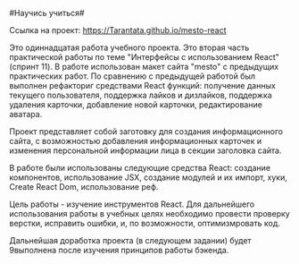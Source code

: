 #Научись учиться#

Ссылка на проект: https://Tarantata.github.io/mesto-react

Это одиннадцатая работа учебного проекта.
Это вторая часть практической работы по теме "Интерфейсы с использованием React" (спринт 11).
В работе использован макет сайта "mesto" с предыдущих практических работ. По сравнению с предыдущей работой был выполнен рефакториг средствами React функций: получение данных текущего пользователя, поддержка лайков и дизлайков, поддержка удаления карточки, добавление новой карточки, редактирование аватара.

Проект представляет собой заготовку для создания информационного сайта, с возможностью добавления информационных карточек и изменения персональной информации лица в секции заголовка сайта.

В работе были использованы следующие средства React: создание компонентов, использование JSX, создание модулей и их импорт, хуки, Create React Dom, использование реф.

Цель работы - изучение инструментов React.
Для дальнейшего использования работы в учебных целях необходимо провести проверку 
верстки, исправить ошибки, и, по возможности, оптимизмровать код.

Дальнейшая доработка проекта (в следующем задании) будет 9выполнена после изучения принципов работы бэкенда.
